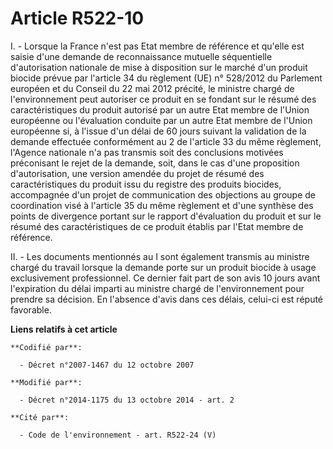 # Article R522-10

I. - Lorsque la France n'est pas Etat membre de référence et qu'elle est saisie d'une demande de reconnaissance mutuelle
séquentielle d'autorisation nationale de mise à disposition sur le marché d'un produit biocide prévue par l'article 34 du
règlement (UE) n° 528/2012 du Parlement européen et du Conseil du 22 mai 2012 précité, le ministre chargé de l'environnement
peut autoriser ce produit en se fondant sur le résumé des caractéristiques du produit autorisé par un autre Etat membre de
l'Union européenne ou l'évaluation conduite par un autre Etat membre de l'Union européenne si, à l'issue d'un délai de 60
jours suivant la validation de la demande effectuée conformément au 2 de l'article 33 du même règlement, l'Agence nationale
n'a pas transmis soit des conclusions motivées préconisant le rejet de la demande, soit, dans le cas d'une proposition
d'autorisation, une version amendée du projet de résumé des caractéristiques du produit issu du registre des produits
biocides, accompagnée d'un projet de communication des objections au groupe de coordination visé à l'article 35 du même
règlement et d'une synthèse des points de divergence portant sur le rapport d'évaluation du produit et sur le résumé des
caractéristiques de ce produit établis par l'Etat membre de référence. 

II. - Les documents mentionnés au I sont également transmis au ministre chargé du travail lorsque la demande porte sur un
produit biocide à usage exclusivement professionnel. Ce dernier fait part de son avis 10 jours avant l'expiration du délai
imparti au ministre chargé de l'environnement pour prendre sa décision. En l'absence d'avis dans ces délais, celui-ci est
réputé favorable.

**Liens relatifs à cet article**

	**Codifié par**:

	  - Décret n°2007-1467 du 12 octobre 2007

	**Modifié par**:

	  - Décret n°2014-1175 du 13 octobre 2014 - art. 2

	**Cité par**:

	  - Code de l'environnement - art. R522-24 (V)
